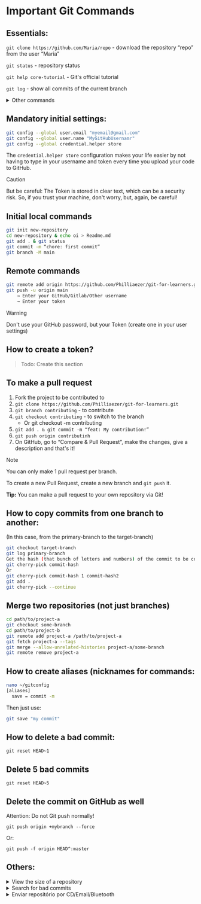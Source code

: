 # Important Git Commands
## Essentials:
`git clone https://github.com/Maria/repo` - download the repository “repo” from the user “Maria”

`git status` - repository status

`git help core-tutorial` - Git's official tutorial

`git log` - show all commits of the current branch
<details>
<summary>Other commands</summary>

`git commit --allow-empty -m 'your message'⁠` - commits without changes.

`git for-each-repo --config=repo <comando>` - run git command for a list of repositories

`git branch` - To see all branches (the current branch has an * at the beginning of its name)

</details>

## Mandatory initial settings:
```sh
git config --global user.email "myemail@gmail.com"
git config --global user.name "MyGitHubUsernamr"
git config --global credential.helper store
```

The `credential.helper store` configuration makes your life easier by not having to type in your username and token every time you upload your code to GitHub.
> [!CAUTION]
> But be careful: The Token is stored in clear text, which can be a security risk. So, if you trust your machine, don't worry, but, again, be careful!

</details>

## Initial local commands

```sh
git init new-repository
cd new-repository & echo oi > Readme.md
git add . & git status
git commit -m “chore: first commit”
git branch -M main
```

## Remote commands
```sh
git remote add origin https://github.com/Philliaezer/git-for-learners.git
git push -u origin main
    → Enter your GitHub/Gitlab/Other username
    → Enter your token
```
> [!WARNING]
> Don't use your GitHub password, but your Token (create one in your user settings)

## How to create a token?
> Todo: Create this section

## To make a pull request
1. Fork the project to be contributed to
2. `git clone https://github.com/Philliaezer/git-for-learners.git`
3. `git branch contributing` - to contribute
4. `git checkout contributing` - to switch to the branch
    - Or git checkout -m contributing
5. `git add . & git commit -m “feat: My contribution!”`
6. `git push origin contributinh`
7. On GitHub, go to “Compare & Pull Request”, make the changes, give a description and that's it!

> [!NOTE]
> You can only make 1 pull request per branch. 
> 
> To create a new Pull Request, create a new branch and `git push` it.

**Tip:** You can make a pull request to your own repository via Git!

## How to copy commits from one branch to another:
(In this case, from the primary-branch to the target-branch)

```sh
git checkout target-branch
git log primary-branch
Get the hash (that bunch of letters and numbers) of the commit to be copied
git cherry-pick commit-hash
Or
git cherry-pick commit-hash 1 commit-hash2
git add .
git cherry-pick --continue
```

## Merge two repositories (not just branches)

```sh
cd path/to/project-a
git checkout some-branch
cd path/to/project-b
git remote add project-a /path/to/project-a
git fetch project-a --tags
git merge --allow-unrelated-histories project-a/some-branch
git remote remove project-a
```

## How to create aliases (nicknames for commands:

```sh
nano ~/gitconfig
[aliases]
  save = commit -m
```

Then just use:

```sh
git save "my commit"
```

## How to delete a bad commit:

`git reset HEAD~1`

## Delete 5 bad commits

`git reset HEAD~5 `

## Delete the commit on GitHub as well
Attention: ⁠Do not Git push normally!

`git push origin +mybranch --force`

Or:

`git push -f origin HEAD^:master`

## Others:

<details>
<summary>View the size of a repository </summary>


https://api.github.com/repos/usuario/name-of-repository

Example:

https://api.github.com/repos/Philliaezer/git-for-learners

>If you own the repository, you can find the exact size by opening your Account Settings → Repositories (https://github.com/settings/repositories), and the repository size is displayed next to its designation.
>
> **If you do not own the repository, you can fork it and then check the in the same place.**
</details>

<details>
<summary>Search for bad commits</summary>
git-bisect - Use binary search to find the commit that introduced a bug

SYNOPSIS

`git bisect <subcommand> <options>`
</details>

<details>
<summary>Enviar repositório por CD/Email/Bluetooth</summary>

**To pack/bundle:**

`git bundle create repo.bundle master` -> Bundle the repository into a file. Useful for sending the repository via Bluetooth 

**To unbundle:**

`git clone repo.bundle <new directory>` -> actually, it's this one, Unpack the repository from a file.
</details>

